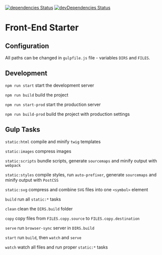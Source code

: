 [![dependencies Status](https://david-dm.org/dsyncerek/front-end-starter/status.svg)](https://david-dm.org/dsyncerek/front-end-starter)
[![devDependencies Status](https://david-dm.org/dsyncerek/front-end-starter/dev-status.svg)](https://david-dm.org/dsyncerek/front-end-starter?type=dev)

# Front-End Starter

## Configuration

All paths can be changed in `gulpfile.js` file - variables `DIRS` and `FILES`.

## Development

`npm run start` start the development server

`npm run build` build the project

`npm run start-prod` start the production server

`npm run build-prod` build the project with production settings

## Gulp Tasks

`static:html` compile and minify `twig` templates

`static:images` compress images

`static:scripts` bundle scripts, generate `sourcemaps` and minify output with `webpack`

`static:styles` compile styles, run `auto-prefixer`, generate `sourcemaps` and minify output with `PostCSS`

`static:svg` compress and combine `SVG` files into one `<symbol>` element

`build` run all `static:*` tasks

`clean` clean the `DIRS.build` folder

`copy` copy files from `FILES.copy.source` to `FILES.copy.destination`

`serve` run `browser-sync` server in `DIRS.build`

`start` run `build`, then `watch` and `serve`

`watch` watch all files and run proper `static:*` tasks
